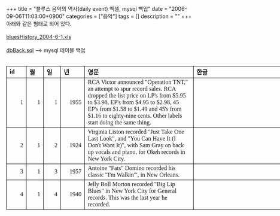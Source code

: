 +++
title = "블루스 음악의 역사(daily event) 엑셀, mysql 백업"
date = "2006-09-06T11:03:00+0900"
categories = ["음악"]
tags = []
description = ""
+++
<span class="copyright_entry" style="display:block;" title="블루스 음악의 역사(daily event) 엑셀, mysql 백업@@**@@http://shed.egloos.com/1407229"></span>아래와 같은 형태로 되어 있다.
<br>
<br>
<a href="http://pds2.egloos.com/pds/1/200609/06/82/bluesHistory_2004-6-1.xls">bluesHistory_2004-6-1.xls</a>
<br>
<br>
<a href="http://pds2.egloos.com/pds/1/200609/06/82/dbBack.sql">dbBack.sql</a>&nbsp;--&gt; mysql 테이블 백업
<br>
<br>
<table style="WIDTH: 632pt; BORDER-COLLAPSE: collapse" cellspacing="0" cellpadding="0" width="841" border="0" x:str>
 <colgroup>
  <col style="WIDTH: 31pt; mso-width-source: userset; mso-width-alt: 1166" width="41">
  <col style="WIDTH: 24pt; mso-width-source: userset; mso-width-alt: 910" span="2" width="32">
  <col style="WIDTH: 38pt; mso-width-source: userset; mso-width-alt: 1422" width="50">
  <col style="WIDTH: 240pt; mso-width-source: userset; mso-width-alt: 9102" span="2" width="320">
  <col style="WIDTH: 35pt; mso-width-source: userset; mso-width-alt: 1308" width="46">
 </colgroup>
 <tbody>
  <tr style="HEIGHT: 13.5pt" height="18">
   <td class="xl23" style="BORDER-RIGHT: black 0.5pt solid; BORDER-TOP: black 0.5pt solid; BORDER-LEFT: black 0.5pt solid; WIDTH: 31pt; BORDER-BOTTOM: black 0.5pt solid; HEIGHT: 13.5pt; BACKGROUND-COLOR: transparent" width="41" height="18"><font face="돋움" size="3"><strong>id</strong></font></td>
   <td class="xl23" style="BORDER-RIGHT: black 0.5pt solid; BORDER-TOP: black 0.5pt solid; BORDER-LEFT: black; WIDTH: 24pt; BORDER-BOTTOM: black 0.5pt solid; BACKGROUND-COLOR: transparent" width="32"><font face="돋움" size="3"><strong>월</strong></font></td>
   <td class="xl23" style="BORDER-RIGHT: black 0.5pt solid; BORDER-TOP: black 0.5pt solid; BORDER-LEFT: black; WIDTH: 24pt; BORDER-BOTTOM: black 0.5pt solid; BACKGROUND-COLOR: transparent" width="32"><font face="돋움" size="3"><strong>일</strong></font></td>
   <td class="xl23" style="BORDER-RIGHT: black 0.5pt solid; BORDER-TOP: black 0.5pt solid; BORDER-LEFT: black; WIDTH: 38pt; BORDER-BOTTOM: black 0.5pt solid; BACKGROUND-COLOR: transparent" width="50"><font face="돋움" size="3"><strong>년</strong></font></td>
   <td class="xl23" style="BORDER-RIGHT: black 0.5pt solid; BORDER-TOP: black 0.5pt solid; BORDER-LEFT: black; WIDTH: 240pt; BORDER-BOTTOM: black 0.5pt solid; BACKGROUND-COLOR: transparent" width="320"><strong><font face="돋움" size="3">영문</font></strong></td>
   <td class="xl23" style="BORDER-RIGHT: black 0.5pt solid; BORDER-TOP: black 0.5pt solid; BORDER-LEFT: black; WIDTH: 240pt; BORDER-BOTTOM: black 0.5pt solid; BACKGROUND-COLOR: transparent" width="320"><strong><font face="돋움" size="3">한글</font></strong></td>
   <td class="xl23" style="BORDER-RIGHT: black 0.5pt solid; BORDER-TOP: black 0.5pt solid; BORDER-LEFT: black; WIDTH: 35pt; BORDER-BOTTOM: black 0.5pt solid; BACKGROUND-COLOR: transparent" width="46"><strong><font face="돋움" size="3">지역</font></strong></td>
  </tr>
  <tr style="HEIGHT: 81pt" height="108">
   <td class="xl22" style="BORDER-RIGHT: black 0.5pt solid; BORDER-TOP: black; BORDER-LEFT: black 0.5pt solid; WIDTH: 31pt; BORDER-BOTTOM: black 0.5pt solid; HEIGHT: 81pt; BACKGROUND-COLOR: transparent" align="right" width="41" height="108" x:num><font face="돋움" size="3">1</font></td>
   <td class="xl22" style="BORDER-RIGHT: black 0.5pt solid; BORDER-TOP: black; BORDER-LEFT: black; WIDTH: 24pt; BORDER-BOTTOM: black 0.5pt solid; BACKGROUND-COLOR: transparent" align="right" width="32" x:num><font face="돋움" size="3">1</font></td>
   <td class="xl22" style="BORDER-RIGHT: black 0.5pt solid; BORDER-TOP: black; BORDER-LEFT: black; WIDTH: 24pt; BORDER-BOTTOM: black 0.5pt solid; BACKGROUND-COLOR: transparent" align="right" width="32" x:num><font face="돋움" size="3">1</font></td>
   <td class="xl22" style="BORDER-RIGHT: black 0.5pt solid; BORDER-TOP: black; BORDER-LEFT: black; WIDTH: 38pt; BORDER-BOTTOM: black 0.5pt solid; BACKGROUND-COLOR: transparent" align="right" width="50" x:num><font face="돋움" size="3">1955</font></td>
   <td class="xl22" style="BORDER-RIGHT: black 0.5pt solid; BORDER-TOP: black; BORDER-LEFT: black; WIDTH: 240pt; BORDER-BOTTOM: black 0.5pt solid; BACKGROUND-COLOR: transparent" width="320"><font face="돋움" size="3">RCA Victor announced "Operation TNT," an attempt to spur record sales. RCA dropped the list price on LP's from $5.95 to $3.98, EP's from $4.95 to $2.98, 45 EP's from $1.58 to $1.49 and 45's from $1.16 to eighty-nine cents. Other labels start doing the same thing.</font></td>
   <td class="xl22" style="BORDER-RIGHT: black 0.5pt solid; BORDER-TOP: black; BORDER-LEFT: black; WIDTH: 240pt; BORDER-BOTTOM: black 0.5pt solid; BACKGROUND-COLOR: transparent" width="320"><font face="돋움" size="3">　</font></td>
   <td class="xl22" style="BORDER-RIGHT: black 0.5pt solid; BORDER-TOP: black; BORDER-LEFT: black; WIDTH: 35pt; BORDER-BOTTOM: black 0.5pt solid; BACKGROUND-COLOR: transparent" width="46"><font face="돋움" size="3">USA</font></td>
  </tr>
  <tr style="HEIGHT: 54pt" height="72">
   <td class="xl22" style="BORDER-RIGHT: black 0.5pt solid; BORDER-TOP: black; BORDER-LEFT: black 0.5pt solid; WIDTH: 31pt; BORDER-BOTTOM: black 0.5pt solid; HEIGHT: 54pt; BACKGROUND-COLOR: transparent" align="right" width="41" height="72" x:num><font face="돋움" size="3">2</font></td>
   <td class="xl22" style="BORDER-RIGHT: black 0.5pt solid; BORDER-TOP: black; BORDER-LEFT: black; WIDTH: 24pt; BORDER-BOTTOM: black 0.5pt solid; BACKGROUND-COLOR: transparent" align="right" width="32" x:num><font face="돋움" size="3">1</font></td>
   <td class="xl22" style="BORDER-RIGHT: black 0.5pt solid; BORDER-TOP: black; BORDER-LEFT: black; WIDTH: 24pt; BORDER-BOTTOM: black 0.5pt solid; BACKGROUND-COLOR: transparent" align="right" width="32" x:num><font face="돋움" size="3">2</font></td>
   <td class="xl22" style="BORDER-RIGHT: black 0.5pt solid; BORDER-TOP: black; BORDER-LEFT: black; WIDTH: 38pt; BORDER-BOTTOM: black 0.5pt solid; BACKGROUND-COLOR: transparent" align="right" width="50" x:num><font face="돋움" size="3">1924</font></td>
   <td class="xl22" style="BORDER-RIGHT: black 0.5pt solid; BORDER-TOP: black; BORDER-LEFT: black; WIDTH: 240pt; BORDER-BOTTOM: black 0.5pt solid; BACKGROUND-COLOR: transparent" width="320"><font face="돋움" size="3">Virginia Liston recorded "Just Take One Last Look", and "You Can Have It (I Don't Want It)", with Sam Gray on back up vocals and piano, for Okeh records in New York City.</font></td>
   <td class="xl22" style="BORDER-RIGHT: black 0.5pt solid; BORDER-TOP: black; BORDER-LEFT: black; WIDTH: 240pt; BORDER-BOTTOM: black 0.5pt solid; BACKGROUND-COLOR: transparent" width="320"><font face="돋움" size="3">　</font></td>
   <td class="xl22" style="BORDER-RIGHT: black 0.5pt solid; BORDER-TOP: black; BORDER-LEFT: black; WIDTH: 35pt; BORDER-BOTTOM: black 0.5pt solid; BACKGROUND-COLOR: transparent" width="46"><font face="돋움" size="3">USA</font></td>
  </tr>
  <tr style="HEIGHT: 27pt" height="36">
   <td class="xl22" style="BORDER-RIGHT: black 0.5pt solid; BORDER-TOP: black; BORDER-LEFT: black 0.5pt solid; WIDTH: 31pt; BORDER-BOTTOM: black 0.5pt solid; HEIGHT: 27pt; BACKGROUND-COLOR: transparent" align="right" width="41" height="36" x:num><font face="돋움" size="3">3</font></td>
   <td class="xl22" style="BORDER-RIGHT: black 0.5pt solid; BORDER-TOP: black; BORDER-LEFT: black; WIDTH: 24pt; BORDER-BOTTOM: black 0.5pt solid; BACKGROUND-COLOR: transparent" align="right" width="32" x:num><font face="돋움" size="3">1</font></td>
   <td class="xl22" style="BORDER-RIGHT: black 0.5pt solid; BORDER-TOP: black; BORDER-LEFT: black; WIDTH: 24pt; BORDER-BOTTOM: black 0.5pt solid; BACKGROUND-COLOR: transparent" align="right" width="32" x:num><font face="돋움" size="3">3</font></td>
   <td class="xl22" style="BORDER-RIGHT: black 0.5pt solid; BORDER-TOP: black; BORDER-LEFT: black; WIDTH: 38pt; BORDER-BOTTOM: black 0.5pt solid; BACKGROUND-COLOR: transparent" align="right" width="50" x:num><font face="돋움" size="3">1957</font></td>
   <td class="xl22" style="BORDER-RIGHT: black 0.5pt solid; BORDER-TOP: black; BORDER-LEFT: black; WIDTH: 240pt; BORDER-BOTTOM: black 0.5pt solid; BACKGROUND-COLOR: transparent" width="320"><font face="돋움" size="3">Antoine "Fats" Domino recorded his classic "I'm Walkin'", in New Orleans.</font></td>
   <td class="xl22" style="BORDER-RIGHT: black 0.5pt solid; BORDER-TOP: black; BORDER-LEFT: black; WIDTH: 240pt; BORDER-BOTTOM: black 0.5pt solid; BACKGROUND-COLOR: transparent" width="320"><font face="돋움" size="3">　</font></td>
   <td class="xl22" style="BORDER-RIGHT: black 0.5pt solid; BORDER-TOP: black; BORDER-LEFT: black; WIDTH: 35pt; BORDER-BOTTOM: black 0.5pt solid; BACKGROUND-COLOR: transparent" width="46"><font face="돋움" size="3">USA</font></td>
  </tr>
  <tr style="HEIGHT: 40.5pt" height="54">
   <td class="xl22" style="BORDER-RIGHT: black 0.5pt solid; BORDER-TOP: black; BORDER-LEFT: black 0.5pt solid; WIDTH: 31pt; BORDER-BOTTOM: black 0.5pt solid; HEIGHT: 40.5pt; BACKGROUND-COLOR: transparent" align="right" width="41" height="54" x:num><font face="돋움" size="3">4</font></td>
   <td class="xl22" style="BORDER-RIGHT: black 0.5pt solid; BORDER-TOP: black; BORDER-LEFT: black; WIDTH: 24pt; BORDER-BOTTOM: black 0.5pt solid; BACKGROUND-COLOR: transparent" align="right" width="32" x:num><font face="돋움" size="3">1</font></td>
   <td class="xl22" style="BORDER-RIGHT: black 0.5pt solid; BORDER-TOP: black; BORDER-LEFT: black; WIDTH: 24pt; BORDER-BOTTOM: black 0.5pt solid; BACKGROUND-COLOR: transparent" align="right" width="32" x:num><font face="돋움" size="3">4</font></td>
   <td class="xl22" style="BORDER-RIGHT: black 0.5pt solid; BORDER-TOP: black; BORDER-LEFT: black; WIDTH: 38pt; BORDER-BOTTOM: black 0.5pt solid; BACKGROUND-COLOR: transparent" align="right" width="50" x:num><font face="돋움" size="3">1940</font></td>
   <td class="xl22" style="BORDER-RIGHT: black 0.5pt solid; BORDER-TOP: black; BORDER-LEFT: black; WIDTH: 240pt; BORDER-BOTTOM: black 0.5pt solid; BACKGROUND-COLOR: transparent" width="320"><font face="돋움" size="3">Jelly Roll Morton recorded "Big Lip Blues" in New York City for General records. This was the last year he recorded.</font></td>
   <td class="xl22" style="BORDER-RIGHT: black 0.5pt solid; BORDER-TOP: black; BORDER-LEFT: black; WIDTH: 240pt; BORDER-BOTTOM: black 0.5pt solid; BACKGROUND-COLOR: transparent" width="320"><font face="돋움" size="3">　</font></td>
   <td class="xl22" style="BORDER-RIGHT: black 0.5pt solid; BORDER-TOP: black; BORDER-LEFT: black; WIDTH: 35pt; BORDER-BOTTOM: black 0.5pt solid; BACKGROUND-COLOR: transparent" width="46"><font face="돋움" size="3">USA</font></td>
  </tr>
 </tbody>
</table> 
<!--
       <rdf:RDF xmlns:rdf="http://www.w3.org/1999/02/22-rdf-syntax-ns#"
		    xmlns:dc="http://purl.org/dc/elements/1.1/"
		    xmlns:trackback="http://madskills.com/public/xml/rss/module/trackback/">
       <rdf:Description
	        rdf:about="http://shed.egloos.com/1407229"
	        dc:identifier="http://shed.egloos.com/1407229"
	        dc:title="블루스 음악의 역사(daily event) 엑셀, mysql 백업"
	        trackback:ping="http://shed.egloos.com/tb/1407229"/>
       </rdf:RDF>
       -->

<ul></ul>
